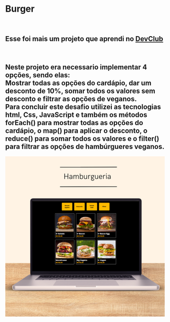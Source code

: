 <h1>Burger</h1>
<br>
<h2>Esse foi mais um projeto que aprendi no <a  href="http://rodolfomori.com.br/devclub">DevClub</a> </h2>
<br>
<h2>Neste projeto era necessario implementar 4 opções, sendo elas: <br> Mostrar todas as opções do cardápio, dar um desconto de 10%, somar todos os valores sem desconto e filtrar as opções de veganos.
<br>
Para concluir este desafio utilizei as tecnologias html, Css, JavaScript e também os métodos forEach() para mostrar todas as opções do cardápio, o map() para aplicar o desconto, 
o reduce() para somar todos os valores e o filter() para filtrar as opções de hambúrgueres veganos.</h2>

<img src="https://github.com/PatriciaOp/Projeto-Burger/blob/main/assets/burger.png?raw=true"/>
